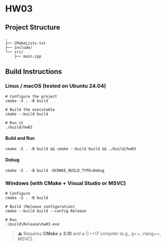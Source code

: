 # HW03

## Project Structure

```
.
├── CMakeLists.txt
├── include/
└── src/
    ├── main.cpp
```

## Build Instructions

### Linux / macOS (tested on Ubuntu 24.04)

```
# Configure the project
cmake -S . -B build

# Build the executable
cmake --build build

# Run it
./build/hw03
```

#### Build and Run

```
cmake -S . -B build && cmake --build build && ./build/hw03
```

#### Debug

```
cmake -S . -B build -DCMAKE_BUILD_TYPE=Debug
```

### Windows (with CMake + Visual Studio or MSVC)

```
# Configure
cmake -S . -B build

# Build (Release configuration)
cmake --build build --config Release

# Run
.\build\Release\hw03.exe
```

> ⚠️ Requires **CMake ≥ 3.10** and a C++17 compiler (e.g., g++, clang++, MSVC).
